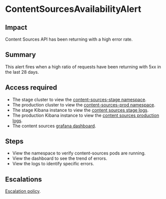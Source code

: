 ContentSourcesAvailabilityAlert
==========================

Impact
------

Content Sources API has been returning with a high error rate.

Summary
-------

This alert fires when a high ratio of requests have been returning with 5xx in the last 28 days.

Access required
---------------
- The stage cluster to view the [content-sources-stage namespace][content-sources-stage-namespace].
- The production cluster to view the [content-sources-prod namespace][content-sources-prod-namespace].
- The stage Kibana instance to view the [content sources stage logs][content-sources-kibana-stage].
- The production Kibana instance to view the [content sources production logs][content-sources-kibana-prod].
- The content sources [grafana dashboard][grafana].

[content-sources-stage-namespace]: https://console-openshift-console.apps.crcs02ue1.urby.p1.openshiftapps.com/k8s/ns/content-sources-stage/services
[content-sources-prod-namespace]: https://console-openshift-console.apps.crcp01ue1.o9m8.p1.openshiftapps.com/project-details/ns/content-sources-prod
[content-sources-kibana-stage]: https://kibana.apps.crcs02ue1.urby.p1.openshiftapps.com/app/kibana#/discover?_g=(filters:!(),refreshInterval:(pause:!t,value:0),time:(from:now%2Fd,to:now%2Fd))&_a=(columns:!(_source),filters:!(),index:'43c5fed0-d5ce-11ea-b58c-a7c95afd7a5d',interval:auto,query:(language:kuery,query:'@log_group:content'),sort:!())
[content-sources-kibana-prod]: https://kibana.apps.crcp01ue1.o9m8.p1.openshiftapps.com/app/kibana#/discover?_g=(filters:!(),refreshInterval:(pause:!t,value:0),time:(from:now%2Fd,to:now%2Fd))&_a=(columns:!(_source),filters:!(),index:'43c5fed0-d5ce-11ea-b58c-a7c95afd7a5d',interval:auto,query:(language:kuery,query:'@log_group:%22content-sources-prod%22'),sort:!())
[grafana]: https://grafana.app-sre.devshift.net/d/content-sources/content-sources

Steps
-----
- View the namespace to verify content-sources pods are running.
- View the dashboard to see the trend of errors.
- View the logs to identify specific errors.

Escalations
-----------

[Escalation policy](data/teams/insights/escalation-policies/crc-content-sources-escalations.yml).
